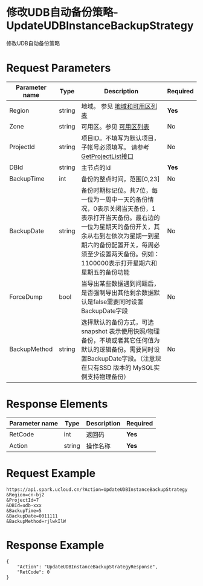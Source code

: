 # 修改UDB自动备份策略-UpdateUDBInstanceBackupStrategy

修改UDB自动备份策略

# Request Parameters
|Parameter name|Type|Description|Required|
|---|---|---|---|
|Region|string|地域。 参见 [地域和可用区列表](../summary/regionlist.html)|**Yes**|
|Zone|string|可用区。参见 [可用区列表](../summary/regionlist.html)|No|
|ProjectId|string|项目ID。不填写为默认项目，子帐号必须填写。 请参考[GetProjectList接口](../summary/get_project_list.html)|No|
|DBId|string|主节点的Id|**Yes**|
|BackupTime|int|备份的整点时间，范围[0,23]|No|
|BackupDate|string|备份时期标记位。共7位，每一位为一周中一天的备份情况，0表示关闭当天备份，1表示打开当天备份。最右边的一位为星期天的备份开关，其余从右到左依次为星期一到星期六的备份配置开关，每周必须至少设置两天备份。例如：1100000表示打开星期六和星期五的备份功能|No|
|ForceDump|bool|当导出某些数据遇到问题后，是否强制导出其他剩余数据默认是false需要同时设置BackupDate字段|No|
|BackupMethod|string|选择默认的备份方式，可选 snapshot 表示使用快照/物理备份，不填或者其它任何值为默认的逻辑备份。需要同时设置BackupDate字段。（注意现在只有SSD 版本的 MySQL实例支持物理备份）|No|

# Response Elements
|Parameter name|Type|Description|Required|
|---|---|---|---|
|RetCode|int|返回码|**Yes**|
|Action|string|操作名称|**Yes**|

# Request Example
```
https://api.spark.ucloud.cn/?Action=UpdateUDBInstanceBackupStrategy  
&Region=cn-bj2
&ProjectId=7                          
&DBId=udb-xxx
&BackupTime=5
&BackupDate=0011111
&BackupMethod=rjlwkIlW
```

# Response Example
```
{
    "Action": "UpdateUDBInstanceBackupStrategyResponse", 
    "RetCode": 0
}
```

